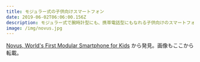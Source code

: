 ```yaml
---
title: モジュラー式の子供向けスマートフォン
date: 2019-06-02T06:06:00.156Z
description: モジュラー式で腕時計型にも、携帯電話型にもなれる子供向けのスマートフォンを紹介します
image: /img/novus.jpg
---
```

[Novus, World's First Modular Smartphone for Kids](https://www.kickstarter.com/projects/abardeen/novus-the-modular-3-in-1-gadget-for-kids) から発見。画像もここから転載。
